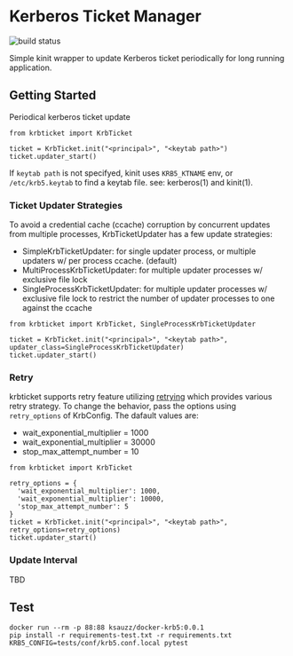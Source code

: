 # Kerberos Ticket Manager

![build status](https://github.com/ksauzz/krbticket/workflows/test/badge.svg)

Simple kinit wrapper to update Kerberos ticket periodically for long running application.

## Getting Started

Periodical kerberos ticket update

```
from krbticket import KrbTicket

ticket = KrbTicket.init("<principal>", "<keytab path>")
ticket.updater_start()
```

If `keytab path` is not specifyed, kinit uses `KRB5_KTNAME` env, or `/etc/krb5.keytab` to find a keytab file. see: kerberos(1) and kinit(1).

### Ticket Updater Strategies

To avoid a credential cache (ccache) corruption by concurrent updates from multiple processes, KrbTicketUpdater has a few update strategies:

- SimpleKrbTicketUpdater: for single updater process, or multiple updaters w/ per process ccache. (default)
- MultiProcessKrbTicketUpdater: for multiple updater processes w/ exclusive file lock
- SingleProcessKrbTicketUpdater: for multiple updater processes w/ exclusive file lock to restrict the number of updater processes to one against the ccache

```
from krbticket import KrbTicket, SingleProcessKrbTicketUpdater

ticket = KrbTicket.init("<principal>", "<keytab path>", updater_class=SingleProcessKrbTicketUpdater)
ticket.updater_start()
```

### Retry

krbticket supports retry feature utilizing [retrying](https://github.com/rholder/retrying) which provides various retry strategy. To change the behavior, pass the options using `retry_options` of KrbConfig. The dafault values are:

- wait_exponential_multiplier = 1000
- wait_exponential_multiplier = 30000
- stop_max_attempt_number = 10

```
from krbticket import KrbTicket

retry_options = {
  'wait_exponential_multiplier': 1000,
  'wait_exponential_multiplier': 10000,
  'stop_max_attempt_number': 5
}
ticket = KrbTicket.init("<principal>", "<keytab path>", retry_options=retry_options)
ticket.updater_start()
```

### Update Interval

TBD

## Test

```
docker run --rm -p 88:88 ksauzz/docker-krb5:0.0.1
pip install -r requirements-test.txt -r requirements.txt
KRB5_CONFIG=tests/conf/krb5.conf.local pytest
```
